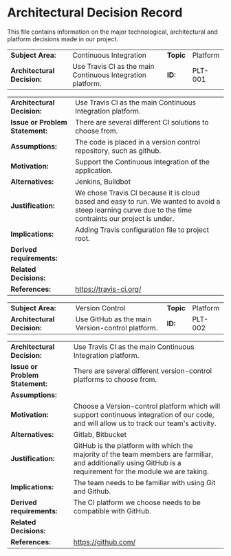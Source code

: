 # Architectural Decision Record

This file contains information on the major technological, architectural and platform decisions made in our project. 


|                             |                                                      |           |          |
| --------------------------- | ---------------------------------------------------- | --------- | -------- |
| **Subject Area:**           | Continuous Integration                              | **Topic** | Platform |
| **Architectural Decision:** | Use Travis CI as the main Continuous Integration platform. | **ID:**   | PLT-001  |

|                                 |                                                                                         |
| ------------------------------- | --------------------------------------------------------------------------------------- |
| **Architectural Decision:**     | Use Travis CI as the main Continuous Integration platform.                                      |
| **Issue or Problem Statement:** | There are several different CI solutions to choose from.                      |
| **Assumptions:**                | The code is placed in a version control repository, such as github.                           |
| **Motivation:**                 | Support the Continuous Integration of the application.                   |
| **Alternatives:**               | Jenkins, Buildbot                                                                 |
| **Justification:**              | We chose Travis CI because it is cloud based and easy to run. We wanted to avoid a steep learning curve due to the time contraints our project is under. |
| **Implications:**               | Adding Travis configuration file to project root.                                   |
| **Derived requirements:**       |    |
| **Related Decisions:**          |                                                                                    |
| **References:**                 | https://travis-ci.org/                                                                   |



|                             |                                                      |           |          |
| --------------------------- | ---------------------------------------------------- | --------- | -------- |
| **Subject Area:**           | Version Control                             | **Topic** | Platform |
| **Architectural Decision:** | Use GitHub as the main Version-control platform. | **ID:**   | PLT-002  |

|                                 |                                                                                         |
| ------------------------------- | --------------------------------------------------------------------------------------- |
| **Architectural Decision:**     | Use Travis CI as the main Continuous Integration platform.                                      |
| **Issue or Problem Statement:** | There are several different version-control platforms to choose from.                      |
| **Assumptions:**                |                            |
| **Motivation:**                 | Choose a Version-control platform which will support continuous integration of our code, and will allow us to track our team's activity.                     |
| **Alternatives:**               | Gitlab, Bitbucket                                                                 |
| **Justification:**              | GitHub is the platform with which the majority of the team members are farmiliar, and additionally using GitHub is a requirement for the module we are taking. |
| **Implications:**               | The team needs to be familiar with using Git and Github.                                 |
| **Derived requirements:**       | The CI platform we choose needs to be compatible with GitHub.   |
| **Related Decisions:**          |                                                                                    |
| **References:**                 | https://github.com/                                                                  |
